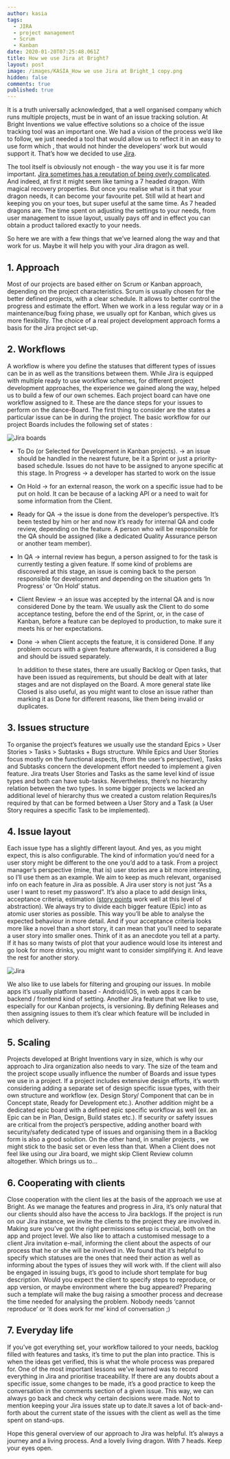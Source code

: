 ```yaml
---
author: kasia
tags:
  - JIRA
  - project management
  - Scrum
  - Kanban
date: 2020-01-20T07:25:48.061Z
title: How we use Jira at Bright?
layout: post
image: /images/KASIA_How we use Jira at Bright_1 copy.png
hidden: false
comments: true
published: true
---
```

It is a truth universally acknowledged, that a well organised company which runs multiple projects, must be in want of an issue tracking solution. At Bright Inventions we value effective solutions so a choice of the issue tracking tool was an important one. We had a vision of the process we’d like to follow, we just needed a tool that would allow us to reflect it in an easy to use form which , that would not hinder the developers’ work but would support it. That’s how we decided to use [Jira](https://www.atlassian.com/software/jira). 

The tool itself is obviously not enough - the way you use it is far more important. [Jira sometimes has a reputation of being overly complicated](https://deviniti.com/atlassian/why-people-say-they-hate-using-jira). And indeed, at first it might seem like taming a 7 headed dragon. With magical recovery properties. But once you realise what is it that your dragon needs, it can become your favourite pet. Still wild at heart and keeping you on your toes, but super useful at the same time. As 7 headed dragons are. The time spent on adjusting the settings to your needs, from user management to issue layout, usually pays off and in effect you can obtain a product tailored exactly to your needs. 

So here we are with a few things that we’ve learned along the way and that work for us. Maybe it will help you with your Jira dragon as well.

## 1. Approach

Most of our projects are based either on Scrum or Kanban approach, depending on the project characteristics. Scrum is usually chosen for the better defined projects, with a clear schedule. It allows to better control the progress and estimate the effort. When we work in a less regular way or in a maintenance/bug fixing phase, we usually opt for Kanban, which gives us more flexibility.  The choice of a real project development approach forms a basis for the Jira project set-up. 

## 2. Workflows

A workflow is where you define the statuses that different types of issues can be in as well as the transitions between them. While Jira is equipped with multiple ready to use workflow schemes, for different project development approaches, the experience we gained along the way, helped us to build a few of our own schemes. Each project board can have one workflow assigned to it. These are the dance steps for your issues to perform on the dance-Board.  The first thing to consider are the states a particular issue can be in during the project. The basic workflow for our project Boards includes the following set of states :

![Jira boards](/images/jira1.png)

* To Do (or Selected for Development in Kanban projects). -> an issue should be handled in the nearest future, be it a Sprint or just a priority-based schedule. Issues do not have to be assigned to anyone specific at this stage. In Progress -> a developer has started to work on the issue
* On Hold -> for an external reason, the work on a specific issue had to be put on hold. It can be because of a lacking API or a need to wait for some information from the Client. 
* Ready for QA -> the issue is done from the developer’s perspective. It’s been tested by him or her and now it’s ready for internal QA and code review, depending on the feature. A person who will be responsible for the QA should be assigned (like a dedicated Quality Assurance person or another team member). 
* In QA -> internal review has begun, a person assigned to for the task is currently testing a given feature. If some kind of problems are discovered at this stage, an issue is coming back to the person responsible for development and depending on the situation gets ‘In Progress’ or ‘On Hold’ status.
* Client Review -> an issue was accepted by the internal QA and is now considered Done by the team. We usually ask the Client to do some acceptance testing, before the end of the Sprint, or, in the case of Kanban, before a feature can be deployed to production, to make sure it meets his or her expectations.
* Done -> when Client accepts the feature, it is considered Done. If any problem occurs with a given feature afterwards, it is considered a Bug and should be issued separately. 

  In addition to these states, there are usually Backlog or Open tasks, that have been issued as requirements, but should be dealt with at later stages and are not displayed on the Board. A more general state like Closed is also useful, as you might want to close an issue rather than marking it as Done for different reasons, like them being invalid or duplicates.

## 3. Issues structure

To organise the project’s features we usually use the standard Epics > User Stories > Tasks > Subtasks + Bugs structure. While Epics and User Stories focus mostly on the functional aspects, (from the user’s perspective), Tasks and Subtasks concern the development effort needed to implement a given feature.  Jira treats User Stories and Tasks as the same level kind of issue types and both can have sub-tasks. Nevertheless, there’s no hierarchy relation between the two types. In some bigger projects we lacked an additional level of hierarchy thus we created a custom relation Requires/Is required by that can be formed between a User Story and a Task (a User Story requires a specific Task to be implemented).

## 4. Issue layout

Each issue type has a slightly different layout. And yes, as you might expect, this is also configurable. The kind of information you’d need for a user story might be different to the one you’d add to a task. From a project manager’s perspective (mine, that is) user stories are a bit more interesting, so I’ll use them as an example. We aim to keep as much relevant, organised info on each feature in Jira as possible. A Jira user story is not just “As a user I want to reset my password”. It’s also a place to add design links, acceptance criteria, estimation ([story points](https://www.mountaingoatsoftware.com/blog/what-are-story-points) work well at this level of abstraction).  We always try to divide each bigger feature (Epic) into as atomic user stories as possible. This way you’ll be able to analyse the expected behaviour in more detail. And if your acceptance criteria looks more like a novel than a short story, it can mean that you’ll need to separate a user story into smaller ones. Think of it as an anecdote you tell at a party. If it has so many twists of plot that your audience would lose its interest and go look for more drinks, you might want to consider simplifying it. And leave the rest for another story.  

![Jira](/images/jira2.png)

We also like to use labels for filtering and grouping our issues. In mobile apps it’s usually platform based - Android/iOS, in web apps it can be backend / frontend kind of setting.  Another Jira feature that we like to use, especially for our Kanban projects, is versioning. By defining Releases and then assigning issues to them it’s clear which feature will be included in which delivery.

## 5. Scaling

Projects developed at Bright Inventions vary in size, which is why our approach to Jira organization also needs to vary. The size of the team and the project scope usually influence the number of Boards and issue types we use in a project. If a project includes extensive design efforts, it’s worth considering adding a separate set of design specific issue types, with their own structure and workflow (ex. Design Story/ Component that can be in Concept state, Ready for Development etc.). Another addition might be a dedicated epic board with a defined epic specific workflow as well (ex. an Epic can be in Plan, Design, Build states etc.). If security or safety issues are critical from the project’s perspective, adding another board with security/safety dedicated type of issues and organising them in a Backlog form is also a good solution. On the other hand, in smaller projects , we might stick to the basic set or even less than that. When a Client does not feel like using our Jira board, we might skip Client Review column altogether. Which brings us to...  

## 6. Cooperating with clients

Close cooperation with the client lies at the basis of the approach we use at Bright. As we manage the features and progress in Jira, it’s only natural that our clients should also have the access to Jira backlogs. If the project is run on our Jira instance, we invite the clients to the project they are involved in. Making sure you’ve got the right permissions setup is crucial, both on the app and project level. We also like to attach a customised message to a client Jira invitation e-mail, informing the client about the aspects of our process that he or she will be involved in. We found that it’s helpful to specify which statuses are the ones that need their action as well as informing about the types of issues they will work with. If the client will also be engaged in issuing bugs, it’s good to include short template for bug description. Would you expect the client to specify steps to reproduce, or app version, or maybe environment where the bug appeared? Preparing such a template will make the bug raising a smoother process and decrease the time needed for analysing the problem. Nobody needs ‘cannot reproduce’ or ‘it does work for me’ kind of conversation ;) 

## 7. Everyday life

If you’ve got everything set, your workflow tailored to your needs, backlog filled with features and tasks, it’s time to put the plan into practice. This is when the ideas get verified, this is what the whole process was prepared for. One of the most important lessons we’ve learned was to record everything in Jira and prioritise traceability. If there are any doubts about a specific issue, some changes to be made, it’s a good practice to keep the conversation in the comments section of a given issue. This way, we can always go back and check why certain decisions were made. Not to mention keeping your Jira issues state up to date.It saves a lot of back-and-forth about the current state of the issues with the client as well as the time spent on stand-ups.

Hope this general overview of our approach to Jira was helpful. It’s always a journey and a living process. And a lovely living dragon. With 7 heads. Keep your eyes open.